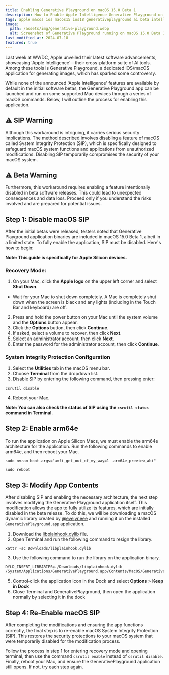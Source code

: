 ```yaml
---
title: Enabling Generative Playground on macOS 15.0 Beta 1
description: How to Enable Apple Intelligence Generative Playground on macOS 15.0 Beta 1
tags: apple macos ios macos15 ios18 generativeplayground ai beta intelligence appleintelligence generative playground
image:
  path: /assets/img/generative-playground.webp
  alt: Screenshot of Generative Playground running on macOS 15.0 Beta 1
last_modified_at: 2024-07-18
featured: true
---
```

Last week at WWDC, Apple unveiled their latest software advancements, showcasing 'Apple Intelligence'—their cross-platform suite of AI tools. Among these tools is Generative Playground, a dedicated iOS/macOS application for generating images, which has sparked some controversy.

While none of the announced 'Apple Intelligence' features are available by default in the initial software betas, the Generative Playground app can be launched and run on some supported Mac devices through a series of macOS commands. Below, I will outline the process for enabling this application.

## ⚠️ SIP Warning
Although this workaround is intriguing, it carries serious security implications. The method described involves disabling a feature of macOS called System Integrity Protection (SIP), which is specifically designed to safeguard macOS system functions and applications from unauthorized modifications. Disabling SIP temporarily compromises the security of your macOS system.

## ⚠️ Beta Warning
Furthermore, this workaround requires enabling a feature intentionally disabled in beta software releases. This could lead to unexpected consequences and data loss. Proceed only if you understand the risks involved and are prepared for potential issues.

## Step 1: Disable macOS SIP
After the initial betas were released, testers noted that Generative Playground application binaries are included in macOS 15.0 Beta 1, albeit in a limited state. To fully enable the application, SIP must be disabled. Here's how to begin:

__Note: This guide is specifically for Apple Silicon devices.__

### Recovery Mode:
1. On your Mac, click the **Apple logo** on the upper left corner and select **Shut Down**.
  - Wait for your Mac to shut down completely. A Mac is completely shut down when the screen is black and any lights (including in the Touch Bar and keyboard) are off.
2. Press and hold the power button on your Mac until the system volume and the **Options** button appear.
3. Click the **Options** button, then click **Continue**.
4. If asked, select a volume to recover, then click **Next**.
5. Select an administrator account, then click **Next**.
6. Enter the password for the administrator account, then click **Continue**.

### System Integrity Protection Configuration
1. Select the **Utilities** tab in the macOS menu bar.
2. Choose **Terminal** from the dropdown list.
3. Disable SIP by entering the following command, then pressing enter:
```
csrutil disable
```
4. Reboot your Mac.

__Note: You can also check the status of SIP using the `csrutil status` command in Terminal.__

## Step 2: Enable arm64e
To run the application on Apple Silicon Macs, we must enable the arm64e architecture for the application. Run the following commands to enable arm64e, and then reboot your Mac.
```
sudo nvram boot-args="amfi_get_out_of_my_way=1 -arm64e_preview_abi"
```

```
sudo reboot
```

## Step 3: Modify App Contents
After disabling SIP and enabling the necessary architecture, the next step involves modifying the Generative Playground application itself. This modification allows the app to fully utilize its features, which are initially disabled in the beta release. To do this, we will be downloading a macOS dynamic library created by [@eveiyneee](https://x.com/eveiyneee) and running it on the installed `GenerativePlayground.app` application.
1. Download the [libplainhook.dylib](/assets/files/libplainhook.dylib) file.
2. Open Terminal and run the following command to resign the library.
```
xattr -sc Downloads/libplainhook.dylib
```
3. Use the following command to run the library on the application binary.
```
DYLD_INSERT_LIBRARIES=./Downloads/libplainhook.dylib /System/Applications/GenerativePlayground.app/Contents/MacOS/GenerativePlayground
```
5. Control-click the application icon in the Dock and select **Options** > **Keep in Dock**
4. Close Terminal and GenerativePlayground, then open the application normally by selecting it in the dock

## Step 4: Re-Enable macOS SIP
After completing the modifications and ensuring the app functions correctly, the final step is to re-enable macOS System Integrity Protection (SIP). This restores the security protections to your macOS system that were temporarily disabled for the modification process.

Follow the process in step 1 for entering recovery mode and opening terminal, then use the command `csrutil enable` instead of `csrutil disable`. Finally, reboot your Mac, and ensure the GenerativePlayground application still opens. If not, try each step again.
